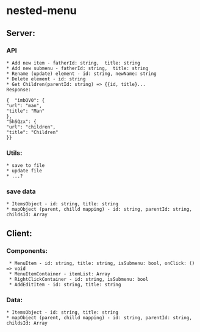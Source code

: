 # nested-menu
## Server:
  ### API
  	* Add new item - fatherId: string,  title: string
  	* Add new submenu - fatherId: string,  title: string
  	* Rename (update) element - id: string, newName: string
  	* Delete element - id: string
  	* Get Children(parentId: string) => {{id, title}...
    Response:
    
    {  "imbOV0": {
    "url": "man",
    "title": "Man"
    },
    "5hSQzx": {
    "url": "children",
    "title": "Children"
    }}
    
  ### Utils:
    * save to file
    * update file
    * ...?
  ### save data
    * ItemsObject - id: string, title: string
    * mapObject (parent, chilld mapping) - id: string, parentId: string, childsId: Array
 ## Client:
   ### Components:
     * MenuItem - id: string, title: string, isSubmenu: bool, onClick: () => void
     * MenuItemContainer - itemList: Array
     * RightClickContainer - id: string, isSubmenu: bool
     * AddEditItem - id: string, title: string
  ### Data:
    * ItemsObject - id: string, title: string
    * mapObject (parent, chilld mapping) - id: string, parentId: string, childsId: Array
